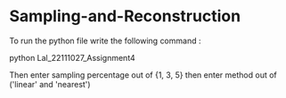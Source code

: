 # Sampling-and-Reconstruction
To run the python file write the following command : 

python Lal_22111027_Assignment4

Then enter sampling percentage out of {1, 3, 5}
then enter method out of ('linear' and 'nearest')
